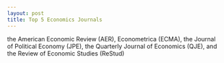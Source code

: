 ```yaml
---
layout: post
title: Top 5 Economics Journals
---
```


the American Economic Review (AER), Econometrica (ECMA), the Journal of Political Economy (JPE), the Quarterly Journal of Economics (QJE), and the Review of Economic Studies (ReStud)
